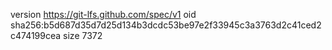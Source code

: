 version https://git-lfs.github.com/spec/v1
oid sha256:b5d687d35d7d25d134b3dcdc53be97e2f33945c3a3763d2c41ced2c474199cea
size 7372

